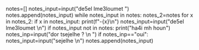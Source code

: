 notes=[]
notes_input=input("de5el lme3loumet  ")  
notes.append(notes_input)
while notes_input in notes:
    notes_2=notes
    for x in notes_2:
       if x in notes_input:
         print(f"-{x}\n") 
    notes_input=input("de5el lme3loumet  \n") 
    if notes_input not in notes:
        print("ha4i mh houn")
        notes_inp=input("dor tsejelhe ? \n ") 
        if notes_inp=="oui":
          notes_input=input("sejelhe \n") 
          notes.append(notes_input)
